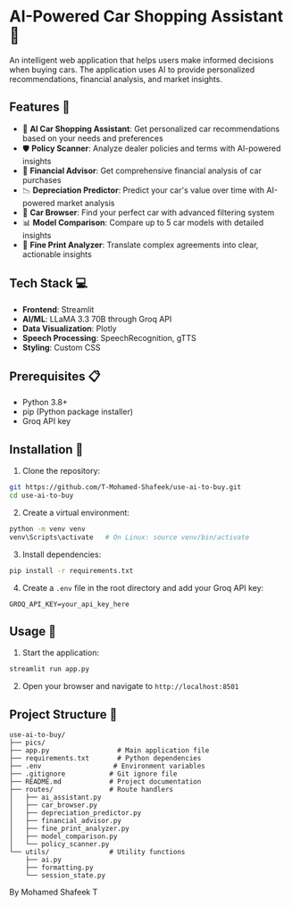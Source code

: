 # AI-Powered Car Shopping Assistant 🚗

An intelligent web application that helps users make informed decisions when buying cars. The application uses AI to provide personalized recommendations, financial analysis, and market insights.

## Features 🌟

- 🤖 **AI Car Shopping Assistant**: Get personalized car recommendations based on your needs and preferences
- 🛡️ **Policy Scanner**: Analyze dealer policies and terms with AI-powered insights
- 💸 **Financial Advisor**: Get comprehensive financial analysis of car purchases
- 📉 **Depreciation Predictor**: Predict your car's value over time with AI-powered market analysis
- 🚗 **Car Browser**: Find your perfect car with advanced filtering system
- 📊 **Model Comparison**: Compare up to 5 car models with detailed insights
- 📄 **Fine Print Analyzer**: Translate complex agreements into clear, actionable insights

## Tech Stack 💻

- **Frontend**: Streamlit
- **AI/ML**: LLaMA 3.3 70B through Groq API
- **Data Visualization**: Plotly
- **Speech Processing**: SpeechRecognition, gTTS
- **Styling**: Custom CSS

## Prerequisites 📋

- Python 3.8+
- pip (Python package installer)
- Groq API key

## Installation 🚀

1. Clone the repository:
```bash
git https://github.com/T-Mohamed-Shafeek/use-ai-to-buy.git
cd use-ai-to-buy
```

2. Create a virtual environment:
```bash
python -m venv venv
venv\Scripts\activate   # On Linux: source venv/bin/activate
```

3. Install dependencies:
```bash
pip install -r requirements.txt
```

4. Create a `.env` file in the root directory and add your Groq API key:
```
GROQ_API_KEY=your_api_key_here
```

## Usage 🎯

1. Start the application:
```bash
streamlit run app.py
```

2. Open your browser and navigate to `http://localhost:8501`

## Project Structure 📁

```
use-ai-to-buy/
├── pics/ 
├── app.py                 # Main application file
├── requirements.txt       # Python dependencies
├── .env                  # Environment variables
├── .gitignore           # Git ignore file
├── README.md            # Project documentation
├── routes/              # Route handlers
│   ├── ai_assistant.py
│   ├── car_browser.py
│   ├── depreciation_predictor.py
│   ├── financial_advisor.py
│   ├── fine_print_analyzer.py
│   ├── model_comparison.py
│   └── policy_scanner.py
└── utils/               # Utility functions
    ├── ai.py
    ├── formatting.py
    └── session_state.py
```

By Mohamed Shafeek T